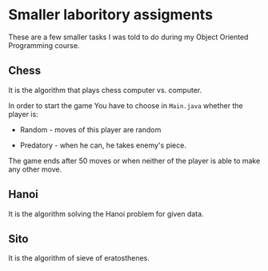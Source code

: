 # Smaller laboritory assigments

These are a few smaller tasks I was told to do during my Object Oriented Programming course.

## Chess

It is the algorithm that plays chess computer vs. computer.

In order to start the game You have to choose in `Main.java` whether the player is:

* Random - moves of this player are random

* Predatory - when he can, he takes enemy's piece.

The game ends after 50 moves or when neither of the player is able to make any other move. 

## Hanoi

It is the algorithm solving the Hanoi problem for given data.

## Sito

It is the algorithm of sieve of eratosthenes.

